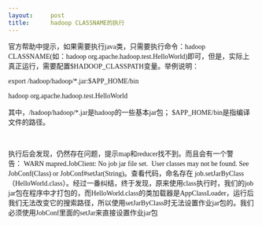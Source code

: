 ```yaml
---
layout:     post
title:      hadoop CLASSNAME的执行
---
```

<div id="article_content" class="article_content clearfix csdn-tracking-statistics" data-pid="blog" data-mod="popu_307" data-dsm="post">
								            <link rel="stylesheet" href="https://csdnimg.cn/release/phoenix/template/css/ck_htmledit_views-f76675cdea.css">
						<div class="htmledit_views" id="content_views">
                
<p><span style="font-family:SimSun;"><span></span>官方帮助中提示，如果需要执行java类，只需要执行命令：hadoop CLASSNAME(如：hadoop org.apache.hadoop.test.HelloWorld)即可，但是，实际上真正运行，需要配置$HADOOP_CLASSPATH变量。举例说明：</span></p>
<p><span style="font-family:SimSun;"><span></span>export /hadoop/hadoop/*.jar:$APP_HOME/bin</span></p>
<p><span><span style="font-family:SimSun;">hadoop org.apache.hadoop.test.HelloWorld</span></span></p>
<p><span><span style="font-family:SimSun;"><span></span>其中，/hadoop/hadoop/*.jar是hadoop的一些基本jar包； $APP_HOME/bin是指编译文件的路径。</span></span></p>
<p><span><span style="font-family:SimSun;"><br></span></span></p>
<p><span style="font-family:SimSun;">执行后会发现，仍然存在问题，提示map和reducer找不到。而且会有一个警告： WARN mapred.JobClient: No job jar file set.  User classes may not be found. See JobConf(Class) or JobConf#setJar(String)。查看代码，命名存在 job.setJarByClass（HelloWorld.class）。经过一番纠结，终于发现，原来使用class执行时，我们的job
 jar包在程序中才打包的，而HelloWorld.class的类加载器是AppClassLoader，运行后我们无法改变它的搜索路径，所以使用setJarByClass时无法设置作业jar包的。我们必须使用JobConf里面的setJar来直接设置作业jar包</span></p>
<p><span><span style="font-family:SimSun;"><br></span></span></p>
            </div>
                </div>